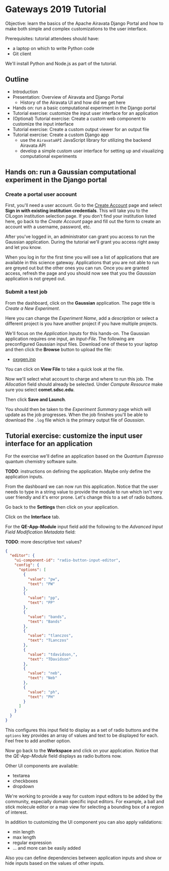 # Gateways 2019 Tutorial

Objective: learn the basics of the Apache Airavata Django Portal and how to make
both simple and complex customizations to the user interface.

Prerequisites: tutorial attendees should have:

- a laptop on which to write Python code
- Git client

We'll install Python and Node.js as part of the tutorial.

## Outline

- Introduction
- Presentation: Overview of Airavata and Django Portal
  - History of the Airavata UI and how did we get here
- Hands on: run a basic computational experiment in the Django portal
- Tutorial exercise: customize the input user interface for an application
- (Optional) Tutorial exercise: Create a custom web component to customize the
  input interface
- Tutorial exercise: Create a custom output viewer for an output file
- Tutorial exercise: Create a custom Django app
  - use the `AiravataAPI` JavaScript library for utilizing the backend Airavata
    API
  - develop a simple custom user interface for setting up and visualizing
    computational experiments

## Hands on: run a Gaussian computational experiment in the Django portal

### Create a portal user account

First, you'll need a user account. Go to the
[Create Account](https://pearc19.scigap.org/auth/create-account) page and select
**Sign in with existing institution credentials**. This will take you to the
CILogon institution selection page. If you don't find your institution listed
here, go back to the _Create Account_ page and fill out the form to create an
account with a username, password, etc.

After you've logged in, an administrator can grant you access to run the
Gaussian application. During the tutorial we'll grant you access right away and
let you know.

When you log in for the first time you will see a list of applications that are
available in this science gateway. Applications that you are not able to run are
greyed out but the other ones you can run. Once you are granted access, refresh
the page and you should now see that you the _Gaussian_ application is not
greyed out.

### Submit a test job

From the dashboard, click on the **Gaussian** application. The page title is
_Create a New Experiment_.

Here you can change the _Experiment Name_, add a _description_ or select a
different project is you have another project if you have multiple projects.

We'll focus on the _Application Inputs_ for this hands-on. The Gaussian
application requires one input, an _Input-File_. The following are preconfigured
Gaussian input files. Download one of these to your laptop and then click the
**Browse** button to upload the file:

- [oxygen.inp](./data/oxygen.inp)

You can click on **View File** to take a quick look at the file.

Now we'll select what account to charge and where to run this job. The
_Allocation_ field should already be selected. Under _Compute Resource_ make
sure you select **comet.sdsc.edu**.

Then click **Save and Launch**.

You should then be taken to the _Experiment Summary_ page which will update as
the job progresses. When the job finishes you'll be able to download the `.log`
file which is the primary output file of _Gaussian_.

## Tutorial exercise: customize the input user interface for an application

For the exercise we'll define an application based on the _Quantum Espresso_
quantum chemistry software suite.

**TODO**: instructions on defining the application. Maybe only define the
application inputs.

From the dashboard we can now run this application. Notice that the user needs
to type in a string value to provide the module to run which isn't very user
friendly and it's error prone. Let's change this to a set of radio buttons.

Go back to the **Settings** then click on your application.

Click on the **Interface** tab.

For the **QE-App-Module** input field add the following to the _Advanced Input
Field Modification Metadata_ field:

**TODO**: more descriptive text values?

```json
{
  "editor": {
    "ui-component-id": "radio-button-input-editor",
    "config": {
      "options": [
        {
          "value": "pw",
          "text": "PW"
        },
        {
          "value": "pp",
          "text": "PP"
        },
        {
          "value": "bands",
          "text": "Bands"
        },
        {
          "value": "tlanczos",
          "text": "TLanczos"
        },
        {
          "value": "tdavidson,",
          "text": "TDavidson"
        },
        {
          "value": "neb",
          "text": "Neb"
        },
        {
          "value": "ph",
          "text": "PH"
        }
      ]
    }
  }
}
```

This configures this input field to display as a set of radio buttons and the
`options` key provides an array of values and text to be displayed for each.
Feel free to add another option.

Now go back to the **Workspace** and click on your application. Notice that the
_QE-App-Module_ field displays as radio buttons now.

Other UI components are available:

- textarea
- checkboxes
- dropdown

We're working to provide a way for custom input editors to be added by the
community, especially domain specific input editors. For example, a ball and
stick molecule editor or a map view for selecting a bounding box of a region of
interest.

In addition to customizing the UI component you can also apply validations:

- min length
- max length
- regular expression
- ... and more can be easily added

Also you can define dependencies between application inputs and show or hide
inputs based on the values of other inputs.
